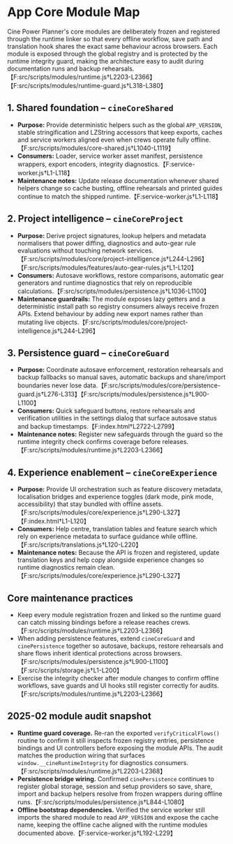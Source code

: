 # App Core Module Map

Cine Power Planner's core modules are deliberately frozen and registered through the
runtime linker so that every offline workflow, save path and translation hook shares
the exact same behaviour across browsers. Each module is exposed through the global
registry and is protected by the runtime integrity guard, making the architecture easy
to audit during documentation runs and backup rehearsals.【F:src/scripts/modules/runtime.js†L2203-L2366】【F:src/scripts/modules/runtime-guard.js†L318-L380】

## 1. Shared foundation – `cineCoreShared`
- **Purpose:** Provide deterministic helpers such as the global `APP_VERSION`, stable
  stringification and LZString accessors that keep exports, caches and service workers
  aligned even when crews operate fully offline.【F:src/scripts/modules/core-shared.js†L1040-L1119】
- **Consumers:** Loader, service worker asset manifest, persistence wrappers, export
  encoders, integrity diagnostics.【F:service-worker.js†L1-L118】
- **Maintenance notes:** Update release documentation whenever shared helpers change so
  cache busting, offline rehearsals and printed guides continue to match the shipped
  runtime.【F:service-worker.js†L1-L118】

## 2. Project intelligence – `cineCoreProject`
- **Purpose:** Derive project signatures, lookup helpers and metadata normalisers that
  power diffing, diagnostics and auto-gear rule evaluations without touching network
  services.【F:src/scripts/modules/core/project-intelligence.js†L244-L296】【F:src/scripts/modules/features/auto-gear-rules.js†L1-L120】
- **Consumers:** Autosave workflows, restore comparisons, automatic gear generators and
  runtime diagnostics that rely on reproducible calculations.【F:src/scripts/modules/persistence.js†L1036-L1100】
- **Maintenance guardrails:** The module exposes lazy getters and a deterministic install
  path so registry consumers always receive frozen APIs. Extend behaviour by adding new
  export names rather than mutating live objects.【F:src/scripts/modules/core/project-intelligence.js†L244-L296】

## 3. Persistence guard – `cineCoreGuard`
- **Purpose:** Coordinate autosave enforcement, restoration rehearsals and backup
  fallbacks so manual saves, automatic backups and share/import boundaries never lose
  data.【F:src/scripts/modules/core/persistence-guard.js†L276-L313】【F:src/scripts/modules/persistence.js†L900-L1100】
- **Consumers:** Quick safeguard buttons, restore rehearsals and verification utilities in
  the settings dialog that surface autosave status and backup timestamps.【F:index.html†L2722-L2799】
- **Maintenance notes:** Register new safeguards through the guard so the runtime integrity
  check confirms coverage before releases.【F:src/scripts/modules/runtime.js†L2203-L2366】

## 4. Experience enablement – `cineCoreExperience`
- **Purpose:** Provide UI orchestration such as feature discovery metadata, localisation
  bridges and experience toggles (dark mode, pink mode, accessibility) that stay bundled
  with offline assets.【F:src/scripts/modules/core/experience.js†L290-L327】【F:index.html†L1-L120】
- **Consumers:** Help centre, translation tables and feature search which rely on
  experience metadata to surface guidance while offline.【F:src/scripts/translations.js†L120-L220】
- **Maintenance notes:** Because the API is frozen and registered, update translation keys
  and help copy alongside experience changes so runtime diagnostics remain clean.【F:src/scripts/modules/core/experience.js†L290-L327】

## Core maintenance practices
- Keep every module registration frozen and linked so the runtime guard can catch missing
  bindings before a release reaches crews.【F:src/scripts/modules/runtime.js†L2203-L2366】
- When adding persistence features, extend `cineCoreGuard` and `cinePersistence` together so
  autosave, backups, restore rehearsals and share flows inherit identical protections across
  browsers.【F:src/scripts/modules/persistence.js†L900-L1100】【F:src/scripts/storage.js†L1-L200】
- Exercise the integrity checker after module changes to confirm offline workflows, save
  guards and UI hooks still register correctly for audits.【F:src/scripts/modules/runtime.js†L2203-L2366】

## 2025-02 module audit snapshot
- **Runtime guard coverage.** Re-ran the exported `verifyCriticalFlows()` routine to confirm
  it still inspects frozen registry entries, persistence bindings and UI controllers before
  exposing the module APIs. The audit matches the production wiring that surfaces
  `window.__cineRuntimeIntegrity` for diagnostics consumers.【F:src/scripts/modules/runtime.js†L2203-L2368】
- **Persistence bridge wiring.** Confirmed `cinePersistence` continues to register global
  storage, session and setup providers so save, share, import and backup helpers resolve from
  frozen wrappers during offline runs.【F:src/scripts/modules/persistence.js†L844-L1080】
- **Offline bootstrap dependencies.** Verified the service worker still imports the shared
  module to read `APP_VERSION` and expose the cache name, keeping the offline cache aligned
  with the runtime modules documented above.【F:service-worker.js†L192-L229】
